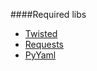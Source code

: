 
####Required libs

* [Twisted](http://twistedmatrix.com/)
* [Requests](http://python-requests.org/)
* [PyYaml](http://pyyaml.org/)
